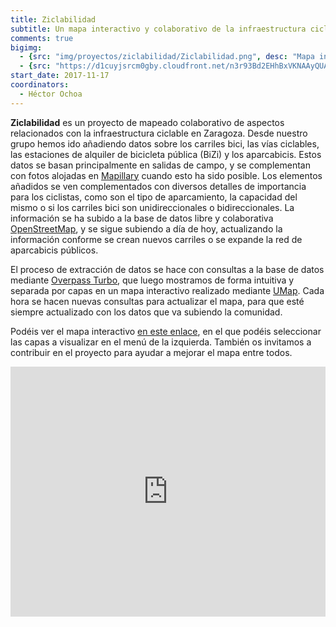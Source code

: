 ```yaml
---
title: Ziclabilidad
subtitle: Un mapa interactivo y colaborativo de la infraestructura ciclista de Zaragoza.
comments: true
bigimg:
  - {src: "img/proyectos/ziclabilidad/Ziclabilidad.png", desc: "Mapa interactivo sobre la infraestructura ciclista en Zaragoza"}
  - {src: "https://d1cuyjsrcm0gby.cloudfront.net/n3r93Bd2EHhBxVKNAAyQUA/thumb-2048.jpg", desc: "Imagen de una estación de alquiler de bicicletas públicas (BiZi)"}
start_date: 2017-11-17
coordinators:
  - Héctor Ochoa
---
```


**Ziclabilidad** es un proyecto de mapeado colaborativo de aspectos relacionados con la infraestructura ciclable en Zaragoza. Desde nuestro grupo hemos ido añadiendo datos sobre los carriles bici, las vías ciclables, las estaciones de alquiler de bicicleta pública (BiZi) y los aparcabicis.
Estos datos se basan principalmente en salidas de campo, y se complementan con fotos alojadas en [Mapillary](http://mapillary.com/app) cuando esto ha sido posible.
Los elementos añadidos se ven complementados con diversos detalles de importancia para los ciclistas, como son el tipo de aparcamiento, la capacidad del mismo o si los carriles bici son unidireccionales o bidireccionales.
La información se ha subido a la base de datos libre y colaborativa [OpenStreetMap](http://openstreetmap.org), y se sigue subiendo a día de hoy, actualizando la información conforme se crean nuevos carriles o se expande la red de aparcabicis públicos.

El proceso de extracción de datos se hace con consultas a la base de datos mediante [Overpass Turbo](http://overpass-turbo.eu), que luego mostramos de forma intuitiva y separada por capas en un mapa interactivo realizado mediante [UMap](http://umap.openstreetmap.fr).
Cada hora se hacen nuevas consultas para actualizar el mapa, para que esté siempre actualizado con los datos que va subiendo la comunidad.

Podéis ver el mapa interactivo [en este enlace](/Ziclabilidad), en el que podéis seleccionar las capas a visualizar en el menú de la izquierda.
También os invitamos a contribuir en el proyecto para ayudar a mejorar el mapa entre todos.

<iframe width="100%" height="400px" frameBorder="0" src="http://umap.openstreetmap.fr/es/map/ziclabilidad_141722?scaleControl=false&miniMap=false&scrollWheelZoom=false&zoomControl=true&allowEdit=false&moreControl=false&searchControl=null&tilelayersControl=null&embedControl=null&datalayersControl=true&onLoadPanel=none&captionBar=false"></iframe>


<!-- Todo: poner snippet para mostrar título de las últimas entradas del blog con la etiqueta ziclabilidad -->
